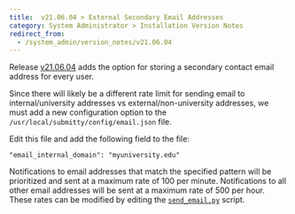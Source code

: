```yaml
---
title:  v21.06.04 > External Secondary Email Addresses
category: System Administrator > Installation Version Notes
redirect_from:
  - /system_admin/version_notes/v21.06.04
---
```



Release [v21.06.04](https://github.com/Submitty/Submitty/releases/v21.06.04)
adds the option for storing a secondary contact email address for every user.

Since there will likely be a different rate limit for sending email to
internal/university addresses vs external/non-university addresses, we
must add a new configuration option to the
`/usr/local/submitty/config/email.json` file.

Edit this file and add the following field to the file:

```
"email_internal_domain": "myuniversity.edu"
```

Notifications to email addresses that match the specified pattern will
be prioritized and sent at a maximum rate of 100 per minute.
Notifications to all other email addresses will be sent at a maximum
rate of 500 per hour.  These rates can be modified by editing the
[`send_email.py`](https://github.com/Submitty/Submitty/blob/master/sbin/send_email.py)
script.